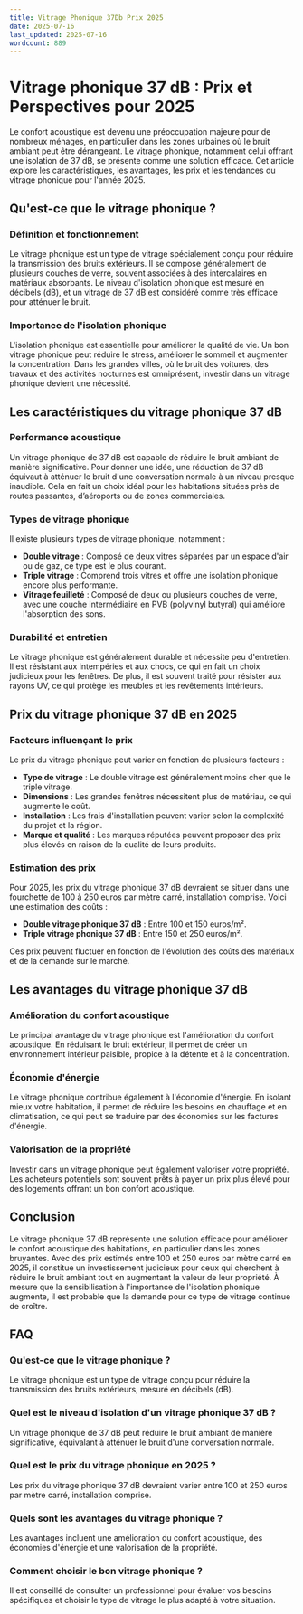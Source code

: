```yaml
---
title: Vitrage Phonique 37Db Prix 2025
date: 2025-07-16
last_updated: 2025-07-16
wordcount: 889
---
```


# Vitrage phonique 37 dB : Prix et Perspectives pour 2025

Le confort acoustique est devenu une préoccupation majeure pour de nombreux ménages, en particulier dans les zones urbaines où le bruit ambiant peut être dérangeant. Le vitrage phonique, notamment celui offrant une isolation de 37 dB, se présente comme une solution efficace. Cet article explore les caractéristiques, les avantages, les prix et les tendances du vitrage phonique pour l'année 2025.

## Qu'est-ce que le vitrage phonique ?

### Définition et fonctionnement

Le vitrage phonique est un type de vitrage spécialement conçu pour réduire la transmission des bruits extérieurs. Il se compose généralement de plusieurs couches de verre, souvent associées à des intercalaires en matériaux absorbants. Le niveau d'isolation phonique est mesuré en décibels (dB), et un vitrage de 37 dB est considéré comme très efficace pour atténuer le bruit.

### Importance de l'isolation phonique

L'isolation phonique est essentielle pour améliorer la qualité de vie. Un bon vitrage phonique peut réduire le stress, améliorer le sommeil et augmenter la concentration. Dans les grandes villes, où le bruit des voitures, des travaux et des activités nocturnes est omniprésent, investir dans un vitrage phonique devient une nécessité.

## Les caractéristiques du vitrage phonique 37 dB

### Performance acoustique

Un vitrage phonique de 37 dB est capable de réduire le bruit ambiant de manière significative. Pour donner une idée, une réduction de 37 dB équivaut à atténuer le bruit d'une conversation normale à un niveau presque inaudible. Cela en fait un choix idéal pour les habitations situées près de routes passantes, d’aéroports ou de zones commerciales.

### Types de vitrage phonique

Il existe plusieurs types de vitrage phonique, notamment :

- **Double vitrage** : Composé de deux vitres séparées par un espace d'air ou de gaz, ce type est le plus courant.
- **Triple vitrage** : Comprend trois vitres et offre une isolation phonique encore plus performante.
- **Vitrage feuilleté** : Composé de deux ou plusieurs couches de verre, avec une couche intermédiaire en PVB (polyvinyl butyral) qui améliore l'absorption des sons.

### Durabilité et entretien

Le vitrage phonique est généralement durable et nécessite peu d'entretien. Il est résistant aux intempéries et aux chocs, ce qui en fait un choix judicieux pour les fenêtres. De plus, il est souvent traité pour résister aux rayons UV, ce qui protège les meubles et les revêtements intérieurs.

## Prix du vitrage phonique 37 dB en 2025

### Facteurs influençant le prix

Le prix du vitrage phonique peut varier en fonction de plusieurs facteurs :

- **Type de vitrage** : Le double vitrage est généralement moins cher que le triple vitrage.
- **Dimensions** : Les grandes fenêtres nécessitent plus de matériau, ce qui augmente le coût.
- **Installation** : Les frais d'installation peuvent varier selon la complexité du projet et la région.
- **Marque et qualité** : Les marques réputées peuvent proposer des prix plus élevés en raison de la qualité de leurs produits.

### Estimation des prix

Pour 2025, les prix du vitrage phonique 37 dB devraient se situer dans une fourchette de 100 à 250 euros par mètre carré, installation comprise. Voici une estimation des coûts :

- **Double vitrage phonique 37 dB** : Entre 100 et 150 euros/m².
- **Triple vitrage phonique 37 dB** : Entre 150 et 250 euros/m².

Ces prix peuvent fluctuer en fonction de l'évolution des coûts des matériaux et de la demande sur le marché.

## Les avantages du vitrage phonique 37 dB

### Amélioration du confort acoustique

Le principal avantage du vitrage phonique est l'amélioration du confort acoustique. En réduisant le bruit extérieur, il permet de créer un environnement intérieur paisible, propice à la détente et à la concentration.

### Économie d'énergie

Le vitrage phonique contribue également à l'économie d'énergie. En isolant mieux votre habitation, il permet de réduire les besoins en chauffage et en climatisation, ce qui peut se traduire par des économies sur les factures d'énergie.

### Valorisation de la propriété

Investir dans un vitrage phonique peut également valoriser votre propriété. Les acheteurs potentiels sont souvent prêts à payer un prix plus élevé pour des logements offrant un bon confort acoustique.

## Conclusion

Le vitrage phonique 37 dB représente une solution efficace pour améliorer le confort acoustique des habitations, en particulier dans les zones bruyantes. Avec des prix estimés entre 100 et 250 euros par mètre carré en 2025, il constitue un investissement judicieux pour ceux qui cherchent à réduire le bruit ambiant tout en augmentant la valeur de leur propriété. À mesure que la sensibilisation à l'importance de l'isolation phonique augmente, il est probable que la demande pour ce type de vitrage continue de croître.

## FAQ

### Qu'est-ce que le vitrage phonique ?

Le vitrage phonique est un type de vitrage conçu pour réduire la transmission des bruits extérieurs, mesuré en décibels (dB).

### Quel est le niveau d'isolation d'un vitrage phonique 37 dB ?

Un vitrage phonique de 37 dB peut réduire le bruit ambiant de manière significative, équivalant à atténuer le bruit d'une conversation normale.

### Quel est le prix du vitrage phonique en 2025 ?

Les prix du vitrage phonique 37 dB devraient varier entre 100 et 250 euros par mètre carré, installation comprise.

### Quels sont les avantages du vitrage phonique ?

Les avantages incluent une amélioration du confort acoustique, des économies d'énergie et une valorisation de la propriété.

### Comment choisir le bon vitrage phonique ?

Il est conseillé de consulter un professionnel pour évaluer vos besoins spécifiques et choisir le type de vitrage le plus adapté à votre situation.